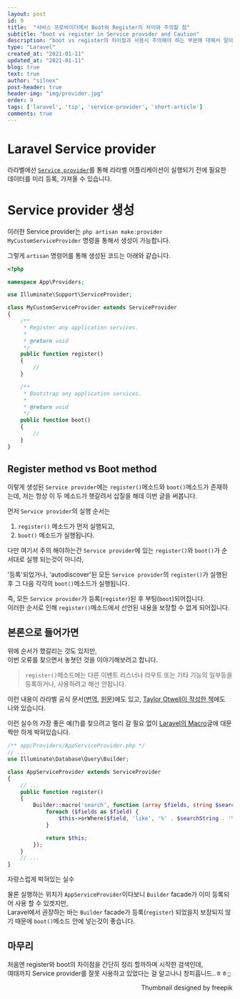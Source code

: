 ```yaml
---
layout: post
id: 9
title:  "서비스 프로바이더에서 Boot와 Register의 차이와 주의할 점"
subtitle: "boot vs register in Service provider and Caution"
description: "boot vs register의 차이점과 사용시 주의해야 하는 부분에 대해서 알아봅니다."
type: "Laravel"
created_at: "2021-01-11"
updated_at: "2021-01-11"
blog: true
text: true
author: "silnex"
post-header: true
header-img: "img/provider.jpg"
order: 9
tags: ['laravel', 'tip', 'service-provider', 'short-article']
comments: true
---
```


# Laravel Service provider
라라벨에선 [`Service provider`](https://laravel.com/docs/8.x/providers)를 통해 라라벨 어플리케이션이 실행되기 전에 필요한 데이터를 미리 등록, 가져올 수 있습니다.

# Service provider 생성
이러한 Service provider는 `php artisan make:provider MyCustomServiceProvider` 명령을 통해서 생성이 가능합니다.

그렇게 `artisan` 명령어를 통해 생성된 코드는 아래와 같습니다.
```php
<?php

namespace App\Providers;

use Illuminate\Support\ServiceProvider;

class MyCustomServiceProvider extends ServiceProvider
{
    /**
     * Register any application services.
     *
     * @return void
     */
    public function register()
    {
        //
    }

    /**
     * Bootstrap any application services.
     *
     * @return void
     */
    public function boot()
    {
        //
    }
}
```

## Register method vs Boot method
이렇게 생성된 `Service provider`에는 `register()`메소드와 `boot()`메소드가 존재하는데, 저는 항상 이 두 메소드가 햇갈려서 삽질을 해데 이번 글을 써봅니다.

먼저 `Service provider`의 실행 순서는

1. `register()` 메소드가 먼저 실행되고,
2. `boot()` 메소드가 실행됩니다.

다만 여기서 주의 해야하는건 `Service provider`에 있는 `register()`와 `boot()`가 순서대로 실행 되는것이 아니라,

'등록'되었거나, 'autodiscover'된 모든 `Service provider`의 `register()`가 실행된 후 그 다음 각각의 `boot()`메소드가 실행됩니다.

즉, 모든 `Service provider`가 등록(`register`)된 후 부팅(`boot`)되어집니다.  
이러한 순서로 인해 `register()`메소드에서 선언된 내용을 보장할 수 없게 되어집니다.  

## 본론으로 들어가면
위에 순서가 했갈리는 것도 있지만,  
이번 오류를 찾으면서 놓쳣던 것을 이야기해보려고 합니다.

> `register()`메소드에는 다른 이벤트 리스너나 라우트 또는 기타 기능의 일부등을 등록하거나, 사용하려고 해선 안됩니다.

이런 내용이 라라벨 공식 문서([번역](https://laravel.kr/docs/providers#writing-service-providers), [원문](https://laravel.com/docs/providers#writing-service-providers))에도 있고, [Taylor Otwell이 작성한 책](https://leanpub.com/laravel)에도 나와 있습니다.

이런 실수의 가장 좋은 예(?)를 찾으려고 멀리 갈 필요 없이 [Laravel의 Macro](/blog/laravel-macro-and-mixin/#macro-사용방법)글에 대문짝만 하게 박혀있습니다.

```php
/** app/Providers/AppServiceProvider.php */
// ...
use Illuminate\Database\Query\Builder;

class AppServiceProvider extends ServiceProvider
{
    // ...
    public function register()
    {
        Builder::macro('search', function (array $fields, string $searchString) {
            foreach ($fields as $field) {
                $this->orWhere($field, 'like', '%' . $searchString . '%');
            }

            return $this;
        });
    }
    // ...
}
```
<figcaption>자랑스럽게 박혀있는 실수</figcaption>

물론 실행하는 위치가 `AppServiceProvider`이다보니 `Builder` facade가 이미 등록되어 사용 할 수 있겟지만,  
Laravel에서 권장하는 바는 `Builder` facade가 등록(`register`) 되었을지 보장되지 않기 때문에 `boot()`메소드 안에 넣는것이 좋습니다.

## 마무리
처음엔 register와 boot의 차이점을 간단히 정리 할까하며 시작한 검색인데,  
여태까지 Service provider를 잘못 사용하고 있었다는 걸 알고나니 창피흡니드..ㅎㅎ;;

<div style="text-align: right">Thumbnail designed by freepik</div>